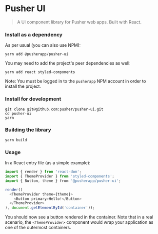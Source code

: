 # Pusher UI

> A UI component library for Pusher web apps. Built with React.

### Install as a dependency

As per usual (you can also use NPM):

    yarn add @pusherapp/pusher-ui

You may need to add the project's peer dependencies as well:

    yarn add react styled-components

Note: You must be logged in to the `pusherapp` NPM account in order to install
the project.

### Install for development

    git clone git@github.com:pusher/pusher-ui.git
    cd pusher-ui
    yarn

### Building the library

    yarn build

### Usage

In a React entry file (as a simple example):

```javascript
import { render } from 'react-dom';
import { ThemeProvider } from 'styled-components';
import { Button, theme } from '@pusherapp/pusher-ui';

render((
  <ThemeProvider theme={theme}>
    <Button primary>Hello!</Button>
  </ThemeProvider>
), document.getElementById('container'));
```

You should now see a button rendered in the container.
Note that in a real scenario, the `<ThemeProvider>` component would wrap your
application as one of the outermost containers.
